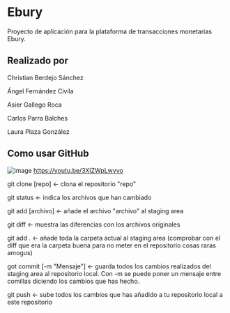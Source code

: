 # Ebury
Proyecto de aplicación para la plataforma de transacciones monetarias Ebury.

## Realizado por

Christian Berdejo Sánchez

Ángel Fernández Civila

Asier Gallego Roca

Carlos Parra Balches

Laura Plaza González

## Como usar GitHub
![image](https://user-images.githubusercontent.com/80314810/144846413-b0f8d9c7-f36b-4c6b-9b3c-4fe0a61abe8f.png)
https://youtu.be/3XlZWpLwvvo

git clone [repo] <- clona el repositorio "repo"

git status <- indica los archivos que han cambiado

git add [archivo] <- añade el archivo "archivo" al staging area

git diff <- muestra las diferencias con los archivos originales

git add . <- añade toda la carpeta actual al staging area (comprobar con el diff que era la carpeta buena para no meter en el repositorio cosas raras amogus)

got commit [-m "Mensaje"] <- guarda todos los cambios realizados del staging area al repositorio local. Con -m se puede poner un mensaje entre comillas diciendo los cambios que has hecho.

git push <- sube todos los cambios que has añadido a tu repositorio local a este repositorio
